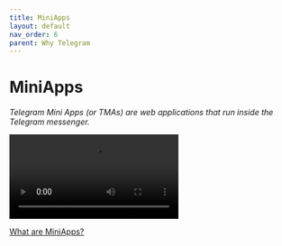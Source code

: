 ```yaml
---
title: MiniApps
layout: default
nav_order: 6
parent: Why Telegram
---
```


# MiniApps

_Telegram Mini Apps (or TMAs) are web applications that run inside the Telegram messenger._

![Mini Apps](https://docs.ton.org/files/twa.mp4 "Mini Apps")

[What are MiniApps?](https://docs.ton.org/develop/dapps/telegram-apps/ "What are MiniApps?")
